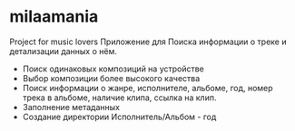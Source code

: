 # milaamania
Project for music lovers
Приложение для Поиска информации о треке и детализации данных о нём.
- Поиск одинаковых композиций на устройстве
- Выбор композиции более высокого качества
- Поиск информации о жанре, исполнителе, альбоме, год, номер трека в альбоме, наличие клипа, ссылка на клип.
- Заполнение метаданных
- Создание директории Исполнитель/Альбом - год
